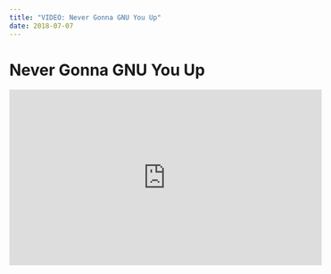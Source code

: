 ```yaml
---
title: "VIDEO: Never Gonna GNU You Up"
date: 2018-07-07
---
```

# Never Gonna GNU You Up
<iframe width="560" height="315" src="https://www.youtube.com/embed/sv5GlX_DA3Y" frameborder="0" allow="accelerometer; autoplay; encrypted-media; gyroscope; picture-in-picture" allowfullscreen></iframe>
